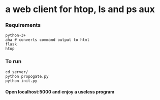 # a web client for htop, ls and ps aux

### Requirements
```
python-3+
aha # converts command output to html
flask
htop
```
### To run
```
cd server/
python propogate.py
python init.py
```

#### Open localhost:5000 and enjoy a useless program
